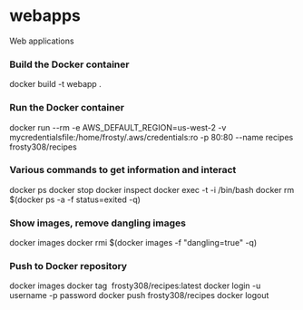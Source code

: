 # webapps
Web applications

### Build the Docker container
docker build -t webapp .

### Run the Docker container
docker run --rm -e AWS_DEFAULT_REGION=us-west-2 -v mycredentialsfile:/home/frosty/.aws/credentials:ro  -p 80:80 --name recipes frosty308/recipes

### Various commands to get information and interact
docker ps
docker stop <CONTAINER ID>
docker inspect <CONTAINER ID>
docker exec -t -i <CONTAINER ID> /bin/bash
docker rm $(docker ps -a -f status=exited -q)

### Show images, remove dangling images
docker images
docker rmi $(docker images -f "dangling=true" -q)

### Push to Docker repository
docker images
docker tag <IMAGE ID> frosty308/recipes:latest
docker login -u username -p password
docker push frosty308/recipes
docker logout

